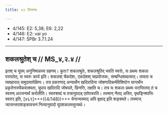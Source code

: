 ```yaml
---
title: ४२ टिप्पण्यः

---
```

- 4/145: E2: 5,38; E6: 2,22
- 4/146: E2: vai yo
- 4/147: ŚPBr 3.7.1.24

____________________________________________


## शकलश्रुतेश् च // MS_४,२.४ //

इतश् च यूपम् अनुनिष्पन्नस्य ग्रहणम्। कुतः? शकलश्रुतेः, शकलश्रुतिर् भवति स्वरोः, यः प्रथमः शकलः परापतेत्, स स्वरुः कार्य इति। शकलश् चैकदेशः, एकदेशश् चाप्रयोजकः, सम्बन्धिशब्दत्वात्। तावता च व्यवहारात् समुदायापेक्षिणः। तत्र प्रकरणाद् अन्यार्थेन खदिरादिना जोषणादिकर्मविशिष्टेन यागार्थेन प्रकृतेनास्यैकवाक्यता, यूपाय खदिरादि जोषयते, छिनत्ति, तक्षति च। तत्र यः शकलः प्रथमः पराप्तितस् तं च स्वरुम् अञ्जनार्थं करोतीति। स्वरुशब्दं च तत्रानुवदन्न् एवोपचरति। तस्मान् नैतद् अस्ति, पृथङ्निष्पत्तिः स्वरुर् इति, [४६९]+++({4/148})+++ येनान्यस्माद् अपि वृक्षाद् इति शङ्क्यते। तस्माज् जात्यन्तराशङ्कावचनं नित्यानुवादो यूपशकलस्तुत्यर्थः।